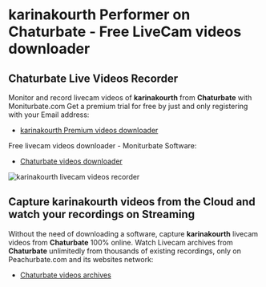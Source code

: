 # karinakourth Performer on Chaturbate - Free LiveCam videos downloader

## Chaturbate Live Videos Recorder

Monitor and record livecam videos of **karinakourth** from **Chaturbate** with Moniturbate.com
Get a premium trial for free by just and only registering with your Email address:
* [karinakourth Premium videos downloader](https://moniturbate.com/request-demo-licence-key.html)

Free livecam videos downloader - Moniturbate Software:
* [Chaturbate videos downloader](https://moniturbate.com/moniturbate-download-software.html)

![karinakourth livecam videos recorder](https://peachurnet.com/templates/moniturbate-software.png)


## Capture karinakourth videos from the Cloud and watch your recordings on Streaming

Without the need of downloading a software, capture **karinakourth** livecam videos from **Chaturbate** 100% online.
Watch Livecam archives from **Chaturbate** unlimitedly from thousands of existing recordings, only on Peachurbate.com and its websites network:
* [Chaturbate videos archives](https://peachurnet.com/)